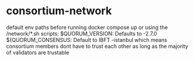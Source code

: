 # consortium-network

default env paths before running docker compose up or using the /network/*.sh scripts:
$QUORUM_VERSION: Defaults to -2.7.0
${QUORUM_CONSENSUS: Default to IBFT -istanbul which means consortium members dont have to trust each other as long as the majority of validators are trustable

